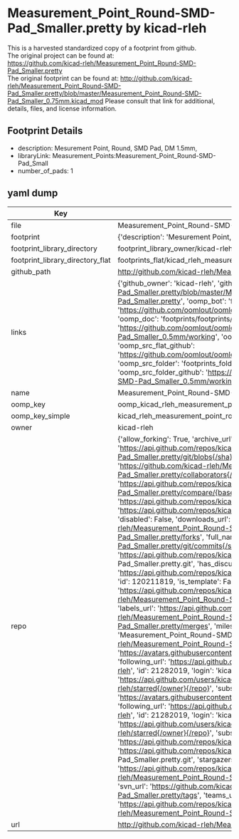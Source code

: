 # Measurement_Point_Round-SMD-Pad_Smaller.pretty by kicad-rleh  
This is a harvested standardized copy of a footprint from github.  
The original project can be found at:  
https://github.com/kicad-rleh/Measurement_Point_Round-SMD-Pad_Smaller.pretty  
The original footprint can be found at:
http://github.com/kicad-rleh/Measurement_Point_Round-SMD-Pad_Smaller.pretty/blob/master/Measurement_Point_Round-SMD-Pad_Smaller_0.75mm.kicad_mod
Please consult that link for additional, details, files, and license information.  
## Footprint Details
* description: Mesurement Point, Round, SMD Pad, DM 1.5mm,  
* libraryLink: Measurement_Points:Measurement_Point_Round-SMD-Pad_Small  
* number_of_pads: 1  
## yaml dump  
| Key | Value |  
| --- | --- |  
| file | Measurement_Point_Round-SMD-Pad_Smaller.pretty/Measurement_Point_Round-SMD-Pad_Smaller_0.5mm.kicad_mod |  
| footprint | {'description': 'Mesurement Point, Round, SMD Pad, DM 1.5mm,', 'libraryLink': 'Measurement_Points:Measurement_Point_Round-SMD-Pad_Small', 'number_of_pads': 1} |  
| footprint_library_directory | footprint_library_owner/kicad-rleh_Measurement_Point_Round-SMD-Pad_Smaller.pretty |  
| footprint_library_directory_flat | footprints_flat/kicad_rleh_measurement_point_round_smd_pad_smaller_measurement_point_round_smd_pad_smaller_0_5mm/working |  
| github_path | http://github.com/kicad-rleh/Measurement_Point_Round-SMD-Pad_Smaller.pretty/blob/master/Measurement_Point_Round-SMD-Pad_Smaller_0.5mm.kicad_mod |  
| links | {'github_owner': 'kicad-rleh', 'github_repo_name': 'Measurement_Point_Round-SMD-Pad_Smaller.pretty', 'github_src': 'http://github.com/kicad-rleh/Measurement_Point_Round-SMD-Pad_Smaller.pretty/blob/master/Measurement_Point_Round-SMD-Pad_Smaller_0.75mm.kicad_mod', 'github_src_repo': 'https://github.com/kicad-rleh/Measurement_Point_Round-SMD-Pad_Smaller.pretty', 'oomp_bot': 'footprints/kicad_rleh_measurement_point_round_smd_pad_smaller_measurement_point_round_smd_pad_smaller_0_5mm/working', 'oomp_bot_github': 'https://github.com/oomlout/oomlout_oomp_footprint_bot/tree/main/footprints/kicad_rleh_measurement_point_round_smd_pad_smaller_measurement_point_round_smd_pad_smaller_0_5mm/working', 'oomp_doc': 'footprints/footprints/kicad-rleh/Measurement_Point_Round-SMD-Pad_Smaller/Measurement_Point_Round-SMD-Pad_Smaller_0.5mm/working/', 'oomp_doc_github': 'https://github.com/oomlout/oomlout_oomp_footprint_doc/tree/main/footprints/footprints/kicad-rleh/Measurement_Point_Round-SMD-Pad_Smaller/Measurement_Point_Round-SMD-Pad_Smaller_0.5mm/working', 'oomp_src_flat': 'footprints_flat/footprints_flat/kicad_rleh_measurement_point_round_smd_pad_smaller_measurement_point_round_smd_pad_smaller_0_5mm/working', 'oomp_src_flat_github': 'https://github.com/oomlout/oomlout_oomp_footprint_src/tree/main/footprints_flat/kicad_rleh_measurement_point_round_smd_pad_smaller_measurement_point_round_smd_pad_smaller_0_5mm/working', 'oomp_src_folder': 'footprints_folder/footprints_folder/kicad-rleh/Measurement_Point_Round-SMD-Pad_Smaller/Measurement_Point_Round-SMD-Pad_Smaller_0.5mm/working', 'oomp_src_folder_github': 'https://github.com/oomlout/oomlout_oomp_footprint_src/tree/main/footprints_folder/kicad-rleh/Measurement_Point_Round-SMD-Pad_Smaller/Measurement_Point_Round-SMD-Pad_Smaller_0.5mm/working'} |  
| name | Measurement_Point_Round-SMD-Pad_Smaller.pretty |  
| oomp_key | oomp_kicad_rleh_measurement_point_round_smd_pad_smaller_measurement_point_round_smd_pad_smaller_0_5mm |  
| oomp_key_simple | kicad_rleh_measurement_point_round_smd_pad_smaller_measurement_point_round_smd_pad_smaller_0_5mm |  
| owner | kicad-rleh |  
| repo | {'allow_forking': True, 'archive_url': 'https://api.github.com/repos/kicad-rleh/Measurement_Point_Round-SMD-Pad_Smaller.pretty/{archive_format}{/ref}', 'archived': False, 'assignees_url': 'https://api.github.com/repos/kicad-rleh/Measurement_Point_Round-SMD-Pad_Smaller.pretty/assignees{/user}', 'blobs_url': 'https://api.github.com/repos/kicad-rleh/Measurement_Point_Round-SMD-Pad_Smaller.pretty/git/blobs{/sha}', 'branches_url': 'https://api.github.com/repos/kicad-rleh/Measurement_Point_Round-SMD-Pad_Smaller.pretty/branches{/branch}', 'clone_url': 'https://github.com/kicad-rleh/Measurement_Point_Round-SMD-Pad_Smaller.pretty.git', 'collaborators_url': 'https://api.github.com/repos/kicad-rleh/Measurement_Point_Round-SMD-Pad_Smaller.pretty/collaborators{/collaborator}', 'comments_url': 'https://api.github.com/repos/kicad-rleh/Measurement_Point_Round-SMD-Pad_Smaller.pretty/comments{/number}', 'commits_url': 'https://api.github.com/repos/kicad-rleh/Measurement_Point_Round-SMD-Pad_Smaller.pretty/commits{/sha}', 'compare_url': 'https://api.github.com/repos/kicad-rleh/Measurement_Point_Round-SMD-Pad_Smaller.pretty/compare/{base}...{head}', 'contents_url': 'https://api.github.com/repos/kicad-rleh/Measurement_Point_Round-SMD-Pad_Smaller.pretty/contents/{+path}', 'contributors_url': 'https://api.github.com/repos/kicad-rleh/Measurement_Point_Round-SMD-Pad_Smaller.pretty/contributors', 'created_at': '2018-02-04T18:37:07Z', 'default_branch': 'master', 'deployments_url': 'https://api.github.com/repos/kicad-rleh/Measurement_Point_Round-SMD-Pad_Smaller.pretty/deployments', 'description': 'Measurement_Point_Round-SMD-Pad_Smaller.pretty Kicad footprint', 'disabled': False, 'downloads_url': 'https://api.github.com/repos/kicad-rleh/Measurement_Point_Round-SMD-Pad_Smaller.pretty/downloads', 'events_url': 'https://api.github.com/repos/kicad-rleh/Measurement_Point_Round-SMD-Pad_Smaller.pretty/events', 'fork': False, 'forks': 0, 'forks_count': 0, 'forks_url': 'https://api.github.com/repos/kicad-rleh/Measurement_Point_Round-SMD-Pad_Smaller.pretty/forks', 'full_name': 'kicad-rleh/Measurement_Point_Round-SMD-Pad_Smaller.pretty', 'git_commits_url': 'https://api.github.com/repos/kicad-rleh/Measurement_Point_Round-SMD-Pad_Smaller.pretty/git/commits{/sha}', 'git_refs_url': 'https://api.github.com/repos/kicad-rleh/Measurement_Point_Round-SMD-Pad_Smaller.pretty/git/refs{/sha}', 'git_tags_url': 'https://api.github.com/repos/kicad-rleh/Measurement_Point_Round-SMD-Pad_Smaller.pretty/git/tags{/sha}', 'git_url': 'git://github.com/kicad-rleh/Measurement_Point_Round-SMD-Pad_Smaller.pretty.git', 'has_discussions': False, 'has_downloads': True, 'has_issues': True, 'has_pages': False, 'has_projects': True, 'has_wiki': True, 'homepage': None, 'hooks_url': 'https://api.github.com/repos/kicad-rleh/Measurement_Point_Round-SMD-Pad_Smaller.pretty/hooks', 'html_url': 'https://github.com/kicad-rleh/Measurement_Point_Round-SMD-Pad_Smaller.pretty', 'id': 120211819, 'is_template': False, 'issue_comment_url': 'https://api.github.com/repos/kicad-rleh/Measurement_Point_Round-SMD-Pad_Smaller.pretty/issues/comments{/number}', 'issue_events_url': 'https://api.github.com/repos/kicad-rleh/Measurement_Point_Round-SMD-Pad_Smaller.pretty/issues/events{/number}', 'issues_url': 'https://api.github.com/repos/kicad-rleh/Measurement_Point_Round-SMD-Pad_Smaller.pretty/issues{/number}', 'keys_url': 'https://api.github.com/repos/kicad-rleh/Measurement_Point_Round-SMD-Pad_Smaller.pretty/keys{/key_id}', 'labels_url': 'https://api.github.com/repos/kicad-rleh/Measurement_Point_Round-SMD-Pad_Smaller.pretty/labels{/name}', 'language': None, 'languages_url': 'https://api.github.com/repos/kicad-rleh/Measurement_Point_Round-SMD-Pad_Smaller.pretty/languages', 'license': None, 'merges_url': 'https://api.github.com/repos/kicad-rleh/Measurement_Point_Round-SMD-Pad_Smaller.pretty/merges', 'milestones_url': 'https://api.github.com/repos/kicad-rleh/Measurement_Point_Round-SMD-Pad_Smaller.pretty/milestones{/number}', 'mirror_url': None, 'name': 'Measurement_Point_Round-SMD-Pad_Smaller.pretty', 'network_count': 0, 'node_id': 'MDEwOlJlcG9zaXRvcnkxMjAyMTE4MTk=', 'notifications_url': 'https://api.github.com/repos/kicad-rleh/Measurement_Point_Round-SMD-Pad_Smaller.pretty/notifications{?since,all,participating}', 'open_issues': 0, 'open_issues_count': 0, 'organization': {'avatar_url': 'https://avatars.githubusercontent.com/u/21282019?v=4', 'events_url': 'https://api.github.com/users/kicad-rleh/events{/privacy}', 'followers_url': 'https://api.github.com/users/kicad-rleh/followers', 'following_url': 'https://api.github.com/users/kicad-rleh/following{/other_user}', 'gists_url': 'https://api.github.com/users/kicad-rleh/gists{/gist_id}', 'gravatar_id': '', 'html_url': 'https://github.com/kicad-rleh', 'id': 21282019, 'login': 'kicad-rleh', 'node_id': 'MDEyOk9yZ2FuaXphdGlvbjIxMjgyMDE5', 'organizations_url': 'https://api.github.com/users/kicad-rleh/orgs', 'received_events_url': 'https://api.github.com/users/kicad-rleh/received_events', 'repos_url': 'https://api.github.com/users/kicad-rleh/repos', 'site_admin': False, 'starred_url': 'https://api.github.com/users/kicad-rleh/starred{/owner}{/repo}', 'subscriptions_url': 'https://api.github.com/users/kicad-rleh/subscriptions', 'type': 'Organization', 'url': 'https://api.github.com/users/kicad-rleh'}, 'owner': {'avatar_url': 'https://avatars.githubusercontent.com/u/21282019?v=4', 'events_url': 'https://api.github.com/users/kicad-rleh/events{/privacy}', 'followers_url': 'https://api.github.com/users/kicad-rleh/followers', 'following_url': 'https://api.github.com/users/kicad-rleh/following{/other_user}', 'gists_url': 'https://api.github.com/users/kicad-rleh/gists{/gist_id}', 'gravatar_id': '', 'html_url': 'https://github.com/kicad-rleh', 'id': 21282019, 'login': 'kicad-rleh', 'node_id': 'MDEyOk9yZ2FuaXphdGlvbjIxMjgyMDE5', 'organizations_url': 'https://api.github.com/users/kicad-rleh/orgs', 'received_events_url': 'https://api.github.com/users/kicad-rleh/received_events', 'repos_url': 'https://api.github.com/users/kicad-rleh/repos', 'site_admin': False, 'starred_url': 'https://api.github.com/users/kicad-rleh/starred{/owner}{/repo}', 'subscriptions_url': 'https://api.github.com/users/kicad-rleh/subscriptions', 'type': 'Organization', 'url': 'https://api.github.com/users/kicad-rleh'}, 'private': False, 'pulls_url': 'https://api.github.com/repos/kicad-rleh/Measurement_Point_Round-SMD-Pad_Smaller.pretty/pulls{/number}', 'pushed_at': '2018-02-04T18:37:31Z', 'releases_url': 'https://api.github.com/repos/kicad-rleh/Measurement_Point_Round-SMD-Pad_Smaller.pretty/releases{/id}', 'size': 0, 'ssh_url': 'git@github.com:kicad-rleh/Measurement_Point_Round-SMD-Pad_Smaller.pretty.git', 'stargazers_count': 0, 'stargazers_url': 'https://api.github.com/repos/kicad-rleh/Measurement_Point_Round-SMD-Pad_Smaller.pretty/stargazers', 'statuses_url': 'https://api.github.com/repos/kicad-rleh/Measurement_Point_Round-SMD-Pad_Smaller.pretty/statuses/{sha}', 'subscribers_count': 2, 'subscribers_url': 'https://api.github.com/repos/kicad-rleh/Measurement_Point_Round-SMD-Pad_Smaller.pretty/subscribers', 'subscription_url': 'https://api.github.com/repos/kicad-rleh/Measurement_Point_Round-SMD-Pad_Smaller.pretty/subscription', 'svn_url': 'https://github.com/kicad-rleh/Measurement_Point_Round-SMD-Pad_Smaller.pretty', 'tags_url': 'https://api.github.com/repos/kicad-rleh/Measurement_Point_Round-SMD-Pad_Smaller.pretty/tags', 'teams_url': 'https://api.github.com/repos/kicad-rleh/Measurement_Point_Round-SMD-Pad_Smaller.pretty/teams', 'temp_clone_token': None, 'topics': [], 'trees_url': 'https://api.github.com/repos/kicad-rleh/Measurement_Point_Round-SMD-Pad_Smaller.pretty/git/trees{/sha}', 'updated_at': '2018-02-04T18:37:07Z', 'url': 'https://api.github.com/repos/kicad-rleh/Measurement_Point_Round-SMD-Pad_Smaller.pretty', 'visibility': 'public', 'watchers': 0, 'watchers_count': 0, 'web_commit_signoff_required': False} |  
| url | http://github.com/kicad-rleh/Measurement_Point_Round-SMD-Pad_Smaller.pretty |  

